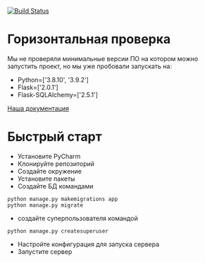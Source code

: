 [![Build Status](https://travis-ci.com/YuriSilenok/self-checking.svg?branch=main)](https://travis-ci.com/YuriSilenok/self-checking)
# Горизонтальная проверка

Мы не проверяли минимальные версии ПО на котором можно запустить проект, но мы уже пробовали запускать на:
- Python=['3.8.10', '3.9.2']
- Flask=['2.0.1']
- Flask-SQLAlchemy=['2.5.1']

[Наша документация](documentation)

# Быстрый старт

- Установите PyCharm
- Клонируйте репозиторий
- Создайте окружение
- Установите пакеты
- Создайте БД командами 
```Shell
python manage.py makemigrations app
python manage.py migrate
```
- создайте суперпользователя командой
```Shell
python manage.py createsuperuser
```
- Настройте конфигурация для запуска сервера
- Запустите сервер
